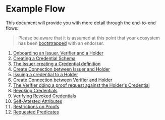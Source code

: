 # Example Flow

This document will provide you with more detail through the end-to-end flows:

>Please be aware that it is assumed at this point that your ecosystem has been [bootstrapped](./Bootstrap%20Trust%20Ecosystem.md) with an endorser.

1. [Onboarding an Issuer, Verifier and a Holder](./examples/1.%20Onboarding.md)
2. [Creating a Credential Schema](./examples/2.%20Create%20Schema.md)
3. [The Issuer creating a Credential definition](./examples/3.%20Create%20Credential%20Definition.md)
4. [Create Connection between Issuer and Holder](./examples/4.%20Create%20Connection%20with%20Issuer.md)
5. [Issuing a credential to a Holder](./examples/5.%20Issue%20Credential.md)
6. [Create Connection between Verifier and Holder](./examples/6.%20Create%20Connection%20with%20Verifier.md)
7. [The Verifier doing a proof request against the Holder's Credential](./examples/7.%20Verify%20Credential.md)
8. [Revoking Credentials](./examples/8.%20Revoking%20Credentials.md)
9. [Verifying Revoked Credentials](./examples/9.%20Verify%20Revoked%20Credentials.md)
10. [Self-Attested Attributes](./examples/Self-Attested%20Attributes/1.%20Self-Attested%20Attributes.md)
11. [Restrictions on Proofs](./examples/Restrictions%20on%20Proofs/1.%20Restrictions%20on%20Proofs.md)
12. [Requested Predicates](./examples/Requested%20Predicates/1.%20Requested%20Predicates.md)
